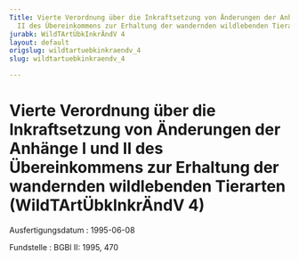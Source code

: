 ```yaml
---
Title: Vierte Verordnung über die Inkraftsetzung von Änderungen der Anhänge I und
  II des Übereinkommens zur Erhaltung der wandernden wildlebenden Tierarten
jurabk: WildTArtÜbkInkrÄndV 4
layout: default
origslug: wildtartuebkinkraendv_4
slug: wildtartuebkinkraendv_4

---
```


# Vierte Verordnung über die Inkraftsetzung von Änderungen der Anhänge I und II des Übereinkommens zur Erhaltung der wandernden wildlebenden Tierarten (WildTArtÜbkInkrÄndV 4)

Ausfertigungsdatum
:   1995-06-08

Fundstelle
:   BGBl II: 1995, 470

